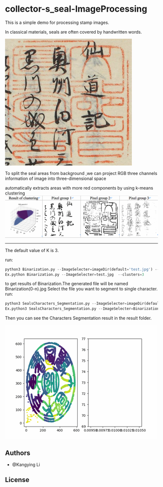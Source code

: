 # collector-s_seal-ImageProcessing
This is a simple demo for processing stamp images.

In classical materials, seals are often covered by handwritten words.

![](image/1CAC342D-ECE6-457C-AF2A-5D20C6D33EEA.png)

To split the seal areas from background ,we can project RGB three channels information of image into three-dimensional space

automatically extracts areas with more red components by using k-means clustering
![](image/binarization.png)

-------

The default value of K is 3.

run:
```python
python3 Binarization.py --ImageSelecter=imageDir(default='test.jpg') --clusters=K
Ex.python Binarization.py --ImageSelecter=test.jpg  --clusters=3

```
to get results of Binarization.The generated file will be named Binarization(0-n).jpg
Select the file you want to segment to single character.
run:
```python
python3 SealsCharacters_Segmentation.py --ImageSelecter=imageDir(default='Binarization2.jpg') 
Ex.python3 SealsCharacters_Segmentation.py --ImageSelecter=Binarization2.jpg
```
Then you can see the Characters Segmentation result in the result folder.

![](image/2.gif)

Authors
-------

- @Kangying Li 


License
-------
